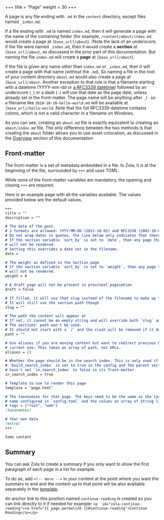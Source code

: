 +++
title = "Page"
weight = 30
+++

A page is any file ending with `.md` in the `content` directory, except files
named `_index.md`.

If a file ending with `.md` is named `index.md`, then it will generate a page
with the name of the containing folder (for example, `/content/about/index.md` would
create a page at `[base_url]/about`).  (Note the lack of an underscore; if the file
were named `_index.md`, then it would create a **section** at `[base_url]/about`, as
discussed in the prior part of this documentation.  But naming the file `index.md` will
create a **page** at `[base_url]/about`).

If the file is given any name *other* than `index.md` or `_index.md`, then it will
create a page with that name (without the `.md`). So naming a file in the root of your
content directory `about.md` would also create a page at `[base_url]/about`.
Another exception to that rule is that a filename starting with a datetime (YYYY-mm-dd or [a RFC3339 datetime](https://www.ietf.org/rfc/rfc3339.txt)) followed by
an underscore (`_`) or a dash (`-`) will use that date as the page date, unless already set
in the front-matter. The page name will be anything after `_`/`-` so a filename like `2018-10-10-hello-world.md` will
be available at `[base_url]/hello-world`. Note that the full RFC3339 datetime contains colons, which is not a valid
character in a filename on Windows.

As you can see, creating an `about.md` file is exactly equivalent to creating an
`about/index.md` file.  The only difference between the two methods is that creating
the `about` folder allows you to use asset colocation, as discussed in the
[Overview](./documentation/content/overview.md#assets-colocation) section of this documentation.

## Front-matter

The front-matter is a set of metadata embedded in a file. In Zola,
it is at the beginning of the file, surrounded by `+++` and uses TOML.

While none of the front-matter variables are mandatory, the opening and closing `+++` are required.

Here is an example page with all the variables available.  The values provided below are the default
values.

```md
+++
title = ""
description = ""

# The date of the post.
# 2 formats are allowed: YYYY-MM-DD (2012-10-02) and RFC3339 (2002-10-02T15:00:00Z)
# Do not wrap dates in quotes, the line below only indicates that there is no default date.
# If the section variable `sort_by` is set to `date`, then any page that lacks a `date`
# will not be rendered.
# Setting this overrides a date set in the filename.
date =

# The weight as defined in the Section page
# If the section variable `sort_by` is set to `weight`, then any page that lacks a `weight`
# will not be rendered.
weight = 0

# A draft page will not be present in prev/next pagination
draft = false

# If filled, it will use that slug instead of the filename to make up the URL
# It will still use the section path though
slug = ""

# The path the content will appear at
# If set, it cannot be an empty string and will override both `slug` and the filename.
# The sections' path won't be used.
# It should not start with a `/` and the slash will be removed if it does
path = ""

# Use aliases if you are moving content but want to redirect previous URLs to the
# current one. This takes an array of path, not URLs.
aliases = []

# Whether the page should be in the search index. This is only used if
# `build_search_index` is set to true in the config and the parent section
# hasn't set `in_search_index` to false in its front-matter
in_search_index = true

# Template to use to render this page
template = "page.html"

# The taxonomies for that page. The keys need to be the same as the taxonomies
# name configured in `config.toml` and the values an array of String like
# tags = ["rust", "web"]
[taxonomies]

# Your own data
[extra]
+++

Some content
```

## Summary

You can ask Zola to create a summary if you only want to show the first
paragraph of each page in a list for example.

To do so, add <code>&lt;!-- more --&gt;</code> in your content at the point
where you want the summary to end and the content up to that point will be also
available separately in the
[template](./documentation/templates/pages-sections.md#page-variables).

An anchor link to this position named `continue-reading` is created so you can link
directly to it if needed for example:
`<p  id="zola-continue-reading"><a href="{{ page.permalink }}#continue-reading">Continue Reading</a></p>`

